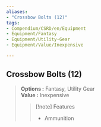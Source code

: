 ```yaml
---
aliases:
- "Crossbow Bolts (12)"
tags:
- Compendium/CSRD/en/Equipment
- Equipment/Fantasy
- Equipment/Utility-Gear
- Equipment/Value/Inexpensive

---
```


  
## Crossbow Bolts (12)  
  
>  
> **Options :** Fantasy, Utility Gear  
> **Value :** Inexpensive  
>>[!note] Features  
>> - Ammunition